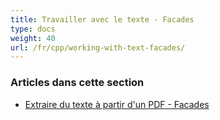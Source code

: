 ```yaml
---
title: Travailler avec le texte - Facades
type: docs
weight: 40
url: /fr/cpp/working-with-text-facades/
---
```


### **Articles dans cette section**

- [Extraire du texte à partir d'un PDF - Facades](/pdf/fr/cpp/extract-text-from-pdf-facades/)
```